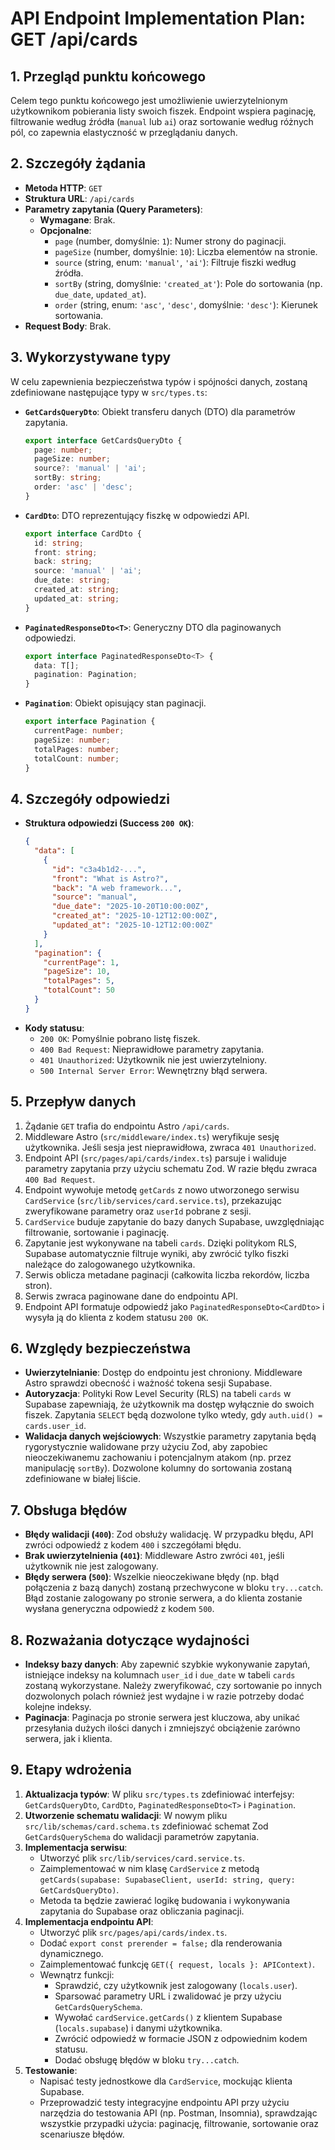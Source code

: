 # API Endpoint Implementation Plan: GET /api/cards

## 1. Przegląd punktu końcowego
Celem tego punktu końcowego jest umożliwienie uwierzytelnionym użytkownikom pobierania listy swoich fiszek. Endpoint wspiera paginację, filtrowanie według źródła (`manual` lub `ai`) oraz sortowanie według różnych pól, co zapewnia elastyczność w przeglądaniu danych.

## 2. Szczegóły żądania
- **Metoda HTTP**: `GET`
- **Struktura URL**: `/api/cards`
- **Parametry zapytania (Query Parameters)**:
  - **Wymagane**: Brak.
  - **Opcjonalne**:
    - `page` (number, domyślnie: `1`): Numer strony do paginacji.
    - `pageSize` (number, domyślnie: `10`): Liczba elementów na stronie.
    - `source` (string, enum: `'manual'`, `'ai'`): Filtruje fiszki według źródła.
    - `sortBy` (string, domyślnie: `'created_at'`): Pole do sortowania (np. `due_date`, `updated_at`).
    - `order` (string, enum: `'asc'`, `'desc'`, domyślnie: `'desc'`): Kierunek sortowania.
- **Request Body**: Brak.

## 3. Wykorzystywane typy
W celu zapewnienia bezpieczeństwa typów i spójności danych, zostaną zdefiniowane następujące typy w `src/types.ts`:

- **`GetCardsQueryDto`**: Obiekt transferu danych (DTO) dla parametrów zapytania.
  ```typescript
  export interface GetCardsQueryDto {
    page: number;
    pageSize: number;
    source?: 'manual' | 'ai';
    sortBy: string;
    order: 'asc' | 'desc';
  }
  ```
- **`CardDto`**: DTO reprezentujący fiszkę w odpowiedzi API.
  ```typescript
  export interface CardDto {
    id: string;
    front: string;
    back: string;
    source: 'manual' | 'ai';
    due_date: string;
    created_at: string;
    updated_at: string;
  }
  ```
- **`PaginatedResponseDto<T>`**: Generyczny DTO dla paginowanych odpowiedzi.
  ```typescript
  export interface PaginatedResponseDto<T> {
    data: T[];
    pagination: Pagination;
  }
  ```
- **`Pagination`**: Obiekt opisujący stan paginacji.
  ```typescript
  export interface Pagination {
    currentPage: number;
    pageSize: number;
    totalPages: number;
    totalCount: number;
  }
  ```

## 4. Szczegóły odpowiedzi
- **Struktura odpowiedzi (Success `200 OK`)**:
  ```json
  {
    "data": [
      {
        "id": "c3a4b1d2-...",
        "front": "What is Astro?",
        "back": "A web framework...",
        "source": "manual",
        "due_date": "2025-10-20T10:00:00Z",
        "created_at": "2025-10-12T12:00:00Z",
        "updated_at": "2025-10-12T12:00:00Z"
      }
    ],
    "pagination": {
      "currentPage": 1,
      "pageSize": 10,
      "totalPages": 5,
      "totalCount": 50
    }
  }
  ```
- **Kody statusu**:
  - `200 OK`: Pomyślnie pobrano listę fiszek.
  - `400 Bad Request`: Nieprawidłowe parametry zapytania.
  - `401 Unauthorized`: Użytkownik nie jest uwierzytelniony.
  - `500 Internal Server Error`: Wewnętrzny błąd serwera.

## 5. Przepływ danych
1.  Żądanie `GET` trafia do endpointu Astro `/api/cards`.
2.  Middleware Astro (`src/middleware/index.ts`) weryfikuje sesję użytkownika. Jeśli sesja jest nieprawidłowa, zwraca `401 Unauthorized`.
3.  Endpoint API (`src/pages/api/cards/index.ts`) parsuje i waliduje parametry zapytania przy użyciu schematu Zod. W razie błędu zwraca `400 Bad Request`.
4.  Endpoint wywołuje metodę `getCards` z nowo utworzonego serwisu `CardService` (`src/lib/services/card.service.ts`), przekazując zweryfikowane parametry oraz `userId` pobrane z sesji.
5.  `CardService` buduje zapytanie do bazy danych Supabase, uwzględniając filtrowanie, sortowanie i paginację.
6.  Zapytanie jest wykonywane na tabeli `cards`. Dzięki politykom RLS, Supabase automatycznie filtruje wyniki, aby zwrócić tylko fiszki należące do zalogowanego użytkownika.
7.  Serwis oblicza metadane paginacji (całkowita liczba rekordów, liczba stron).
8.  Serwis zwraca paginowane dane do endpointu API.
9.  Endpoint API formatuje odpowiedź jako `PaginatedResponseDto<CardDto>` i wysyła ją do klienta z kodem statusu `200 OK`.

## 6. Względy bezpieczeństwa
- **Uwierzytelnianie**: Dostęp do endpointu jest chroniony. Middleware Astro sprawdzi obecność i ważność tokena sesji Supabase.
- **Autoryzacja**: Polityki Row Level Security (RLS) na tabeli `cards` w Supabase zapewniają, że użytkownik ma dostęp wyłącznie do swoich fiszek. Zapytania `SELECT` będą dozwolone tylko wtedy, gdy `auth.uid() = cards.user_id`.
- **Walidacja danych wejściowych**: Wszystkie parametry zapytania będą rygorystycznie walidowane przy użyciu Zod, aby zapobiec nieoczekiwanemu zachowaniu i potencjalnym atakom (np. przez manipulację `sortBy`). Dozwolone kolumny do sortowania zostaną zdefiniowane w białej liście.

## 7. Obsługa błędów
- **Błędy walidacji (`400`)**: Zod obsłuży walidację. W przypadku błędu, API zwróci odpowiedź z kodem `400` i szczegółami błędu.
- **Brak uwierzytelnienia (`401`)**: Middleware Astro zwróci `401`, jeśli użytkownik nie jest zalogowany.
- **Błędy serwera (`500`)**: Wszelkie nieoczekiwane błędy (np. błąd połączenia z bazą danych) zostaną przechwycone w bloku `try...catch`. Błąd zostanie zalogowany po stronie serwera, a do klienta zostanie wysłana generyczna odpowiedź z kodem `500`.

## 8. Rozważania dotyczące wydajności
- **Indeksy bazy danych**: Aby zapewnić szybkie wykonywanie zapytań, istniejące indeksy na kolumnach `user_id` i `due_date` w tabeli `cards` zostaną wykorzystane. Należy zweryfikować, czy sortowanie po innych dozwolonych polach również jest wydajne i w razie potrzeby dodać kolejne indeksy.
- **Paginacja**: Paginacja po stronie serwera jest kluczowa, aby unikać przesyłania dużych ilości danych i zmniejszyć obciążenie zarówno serwera, jak i klienta.

## 9. Etapy wdrożenia
1.  **Aktualizacja typów**: W pliku `src/types.ts` zdefiniować interfejsy: `GetCardsQueryDto`, `CardDto`, `PaginatedResponseDto<T>` i `Pagination`.
2.  **Utworzenie schematu walidacji**: W nowym pliku `src/lib/schemas/card.schema.ts` zdefiniować schemat Zod `GetCardsQuerySchema` do walidacji parametrów zapytania.
3.  **Implementacja serwisu**:
    - Utworzyć plik `src/lib/services/card.service.ts`.
    - Zaimplementować w nim klasę `CardService` z metodą `getCards(supabase: SupabaseClient, userId: string, query: GetCardsQueryDto)`.
    - Metoda ta będzie zawierać logikę budowania i wykonywania zapytania do Supabase oraz obliczania paginacji.
4.  **Implementacja endpointu API**:
    - Utworzyć plik `src/pages/api/cards/index.ts`.
    - Dodać `export const prerender = false;` dla renderowania dynamicznego.
    - Zaimplementować funkcję `GET({ request, locals }: APIContext)`.
    - Wewnątrz funkcji:
        - Sprawdzić, czy użytkownik jest zalogowany (`locals.user`).
        - Sparsować parametry URL i zwalidować je przy użyciu `GetCardsQuerySchema`.
        - Wywołać `cardService.getCards()` z klientem Supabase (`locals.supabase`) i danymi użytkownika.
        - Zwrócić odpowiedź w formacie JSON z odpowiednim kodem statusu.
        - Dodać obsługę błędów w bloku `try...catch`.
5.  **Testowanie**:
    - Napisać testy jednostkowe dla `CardService`, mockując klienta Supabase.
    - Przeprowadzić testy integracyjne endpointu API przy użyciu narzędzia do testowania API (np. Postman, Insomnia), sprawdzając wszystkie przypadki użycia: paginację, filtrowanie, sortowanie oraz scenariusze błędów.
